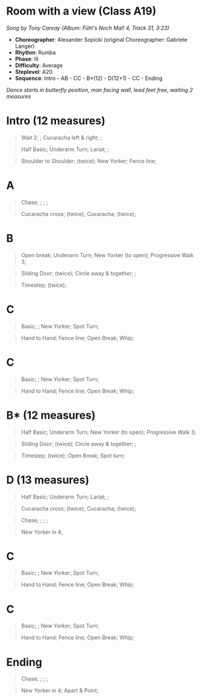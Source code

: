 # Room with a view (Class A19)
*Song by Tony Careay (Album: Fühl's Noch Mal! 4, Track 31, 3:23)*

* **Choreographer**: Alexander Sopicki (original Choreographer: Gabriele Langer)
* **Rhythm**: Rumba
* **Phase**: III
* **Difficulty**: Average
* **Steplevel**: A20
* **Sequence**: Intro - AB - CC - B*(12) - D(12+1) - CC - Ending

*Dance starts in butterfly position, man facing wall, lead feet free, waiting 2 measures*

# Intro (12 measures)

> Wait 2; ; Cucaracha left & right; ;

> Half Basic; Underarm Turn; Lariat; ;

> Shoulder to Shoulder; (twice); New Yorker; Fence line;

# A

> Chase; ; ; ;

> Cucaracha cross; (twice); Cucaracha; (twice);

# B

> Open break; Underarm Turn; New Yorker (to open); Progressive Walk 3;

> Sliding Door; (twice); Circle away & together; ;

> Timestep; (twice);

# C

> Basic; ; New Yorker; Spot Turn;

> Hand to Hand; Fence line; Open Break; Whip;

# C

> Basic; ; New Yorker; Spot Turn;

> Hand to Hand; Fence line; Open Break; Whip;

# B* (12 measures)

> Half Basic; Underarm Turn; New Yorker (to open); Progressive Walk 3;

> Sliding Door; (twice); Circle away & together; ;

> Timestep; (twice); Open Break; Spot turn;

# D (13 measures)

> Half Basic; Underarm Turn; Lariat; ;

> Cucaracha cross; (twice); Cucaracha; (twice);

> Chase; ; ; ;

> New Yorker in 4;

# C

> Basic; ; New Yorker; Spot Turn;

> Hand to Hand; Fence line; Open Break; Whip;

# C

> Basic; ; New Yorker; Spot Turn;

> Hand to Hand; Fence line; Open Break; Whip;

# Ending

> Chase; ; ; ;

> New Yorker in 4; Apart & Point;

<meta name="x:audio-file" content="t/Tony Carey/Tony Carey - Room with a View.mp3">